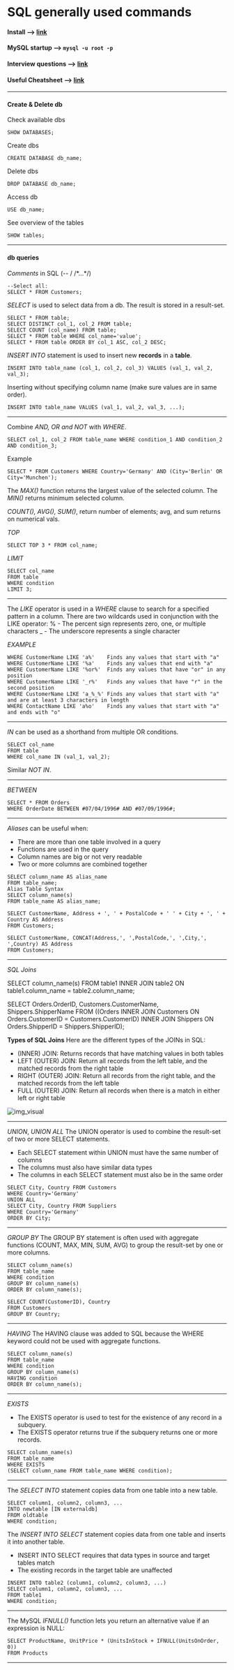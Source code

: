 # SQL generally used commands
#### Install	-->	[link](https://www.digitalocean.com/community/tutorials/a-basic-mysql-tutorial)
#### MySQL startup   -->	`mysql -u root -p`
#### Interview questions -->	[link](https://www.toptal.com/sql/interview-questions)
#### Useful Cheatsheet	-->	[link](https://github.com/treehouse/cheatsheets)
---

#### Create & Delete db
Check available dbs
```
SHOW DATABASES;
```
Create dbs
```
CREATE DATABASE db_name;
```
Delete dbs
```
DROP DATABASE db_name;
```
Access db
```
USE db_name;
```
See overview of the tables
```
SHOW tables;
```

---

#### db queries
_Comments_ in SQL (-- / /\*...\*/)
```
--Select all:
SELECT * FROM Customers;
```

_SELECT_ is used to select data from a db. The result is stored in a result-set.
```
SELECT * FROM table;
SELECT DISTINCT col_1, col_2 FROM table;
SELECT COUNT (col_name) FROM table;
SELECT * FROM table WHERE col_name='value';
SELECT * FROM table ORDER BY col_1 ASC, col_2 DESC;
```

_INSERT INTO_ statement is used to insert new **records** in a **table**.
```
INSERT INTO table_name (col_1, col_2, col_3) VALUES (val_1, val_2, val_3);
```
Inserting without specifying column name (make sure values are in same order).
```
INSERT INTO table_name VALUES (val_1, val_2, val_3, ...);
```
---

Combine _AND, OR and NOT_ with _WHERE_.
```
SELECT col_1, col_2 FROM table_name WHERE condition_1 AND condition_2 AND condition_3;
```
Example
```
SELECT * FROM Customers WHERE Country='Germany' AND (City='Berlin' OR City='Munchen');
```

The _MAX()_ function returns the largest value of the selected column.
The _MIN()_ returns minimum selected column.

_COUNT(), AVG(), SUM()_, return number of elements; avg, and sum returns on numerical vals.

_TOP_
```
SELECT TOP 3 * FROM col_name;
```

_LIMIT_
```
SELECT col_name
FROM table
WHERE condition
LIMIT 3;
```
---

The _LIKE_ operator is used in a _WHERE_ clause to search for a specified pattern in a column.
There are two wildcards used in conjunction with the LIKE operator:
% - The percent sign represents zero, one, or multiple characters
_ - The underscore represents a single character

_EXAMPLE_
```
WHERE CustomerName LIKE 'a%'    Finds any values that start with "a"
WHERE CustomerName LIKE '%a'    Finds any values that end with "a"
WHERE CustomerName LIKE '%or%'  Finds any values that have "or" in any position
WHERE CustomerName LIKE '_r%'   Finds any values that have "r" in the second position
WHERE CustomerName LIKE 'a_%_%' Finds any values that start with "a" and are at least 3 characters in length
WHERE ContactName LIKE 'a%o'    Finds any values that start with "a" and ends with "o"
```

---

_IN_ can be used as a shorthand from multiple OR conditions.
```
SELECT col_name
FROM table
WHERE col_name IN (val_1, val_2);
```
Similar _NOT IN_.

---

_BETWEEN_
```
SELECT * FROM Orders
WHERE OrderDate BETWEEN #07/04/1996# AND #07/09/1996#;
```

---

_Aliases_ can be useful when:

* There are more than one table involved in a query
* Functions are used in the query
* Column names are big or not very readable
* Two or more columns are combined together

```
SELECT column_name AS alias_name
FROM table_name;
Alias Table Syntax
SELECT column_name(s)
FROM table_name AS alias_name;

SELECT CustomerName, Address + ', ' + PostalCode + ' ' + City + ', ' + Country AS Address
FROM Customers;

SELECT CustomerName, CONCAT(Address,', ',PostalCode,', ',City,', ',Country) AS Address
FROM Customers;
```

---

_SQL Joins_

SELECT column_name(s)
FROM table1
INNER JOIN table2 ON table1.column_name = table2.column_name;

SELECT Orders.OrderID, Customers.CustomerName, Shippers.ShipperName
FROM ((Orders
INNER JOIN Customers ON Orders.CustomerID = Customers.CustomerID)
INNER JOIN Shippers ON Orders.ShipperID = Shippers.ShipperID);

**Types of SQL Joins**
Here are the different types of the JOINs in SQL:

* (INNER) JOIN: Returns records that have matching values in both tables
* LEFT (OUTER) JOIN: Return all records from the left table, and the matched records from the right table
* RIGHT (OUTER) JOIN: Return all records from the right table, and the matched records from the left table
* FULL (OUTER) JOIN: Return all records when there is a match in either left or right table

![img_visual](https://github.com/askmuhsin/sql_common_cmds/blob/master/resources/sql_join.png)

---

_UNION_, _UNION ALL_
The UNION operator is used to combine the result-set of two or more SELECT statements.

* Each SELECT statement within UNION must have the same number of columns
* The columns must also have similar data types
* The columns in each SELECT statement must also be in the same order

```
SELECT City, Country FROM Customers
WHERE Country='Germany'
UNION ALL
SELECT City, Country FROM Suppliers
WHERE Country='Germany'
ORDER BY City;
```

---

_GROUP BY_
The GROUP BY statement is often used with aggregate functions (COUNT, MAX, MIN, SUM, AVG) to group the result-set by one or more columns.
```
SELECT column_name(s)
FROM table_name
WHERE condition
GROUP BY column_name(s)
ORDER BY column_name(s);

SELECT COUNT(CustomerID), Country
FROM Customers
GROUP BY Country;
```

---

_HAVING_
The HAVING clause was added to SQL because the WHERE keyword could not be used with aggregate functions.

```
SELECT column_name(s)
FROM table_name
WHERE condition
GROUP BY column_name(s)
HAVING condition
ORDER BY column_name(s);
```

---

_EXISTS_
* The EXISTS operator is used to test for the existence of any record in a subquery.
* The EXISTS operator returns true if the subquery returns one or more records.
```
SELECT column_name(s)
FROM table_name
WHERE EXISTS
(SELECT column_name FROM table_name WHERE condition);
```

---

The _SELECT INTO_ statement copies data from one table into a new table.

```
SELECT column1, column2, column3, ...
INTO newtable [IN externaldb]
FROM oldtable
WHERE condition;
```

The _INSERT INTO SELECT_ statement copies data from one table and inserts it into another table.
* INSERT INTO SELECT requires that data types in source and target tables match
* The existing records in the target table are unaffected
```
INSERT INTO table2 (column1, column2, column3, ...)
SELECT column1, column2, column3, ...
FROM table1
WHERE condition;
```

---

The MySQL _IFNULL()_ function lets you return an alternative value if an expression is NULL:
```
SELECT ProductName, UnitPrice * (UnitsInStock + IFNULL(UnitsOnOrder, 0))
FROM Products
```

---
